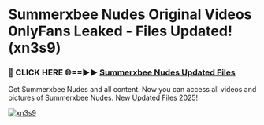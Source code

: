 # Summerxbee Nudes Original Videos 0nlyFans Leaked - Files Updated! (xn3s9)

<h3>🔴 CLICK HERE 🌐==►► <a href="https://tinyurl.com/52m3yx9h" rel="nofollow">Summerxbee Nudes Updated Files</a></h3>

Get Summerxbee Nudes and all content. Now you can access all videos and pictures of Summerxbee Nudes. New Updated Files 2025!

[![xn3s9](https://i.imgur.com/TnHtlc8.gif)](https://tinyurl.com/52m3yx9h)
